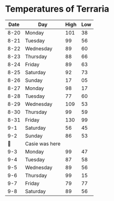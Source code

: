 # Temperatures of Terraria 

| Date | Day       | High | Low |
|------|-----------|------|-----|
| 8-20 | Monday    | 101  | 38  |
| 8-21 | Tuesday   | 99   | 56  |
| 8-22 | Wednesday | 89   | 60  |
| 8-23 | Thursday  | 88   | 66  |
| 8-24 | Friday    | 89   | 63  |
| 8-25 | Saturday  | 92   | 73  |
| 8-26 | Sunday    | 17   | 05  |
| 8-27 | Monday    | 98   | 17  |
| 8-28 | Tuesday   | 77   | 60  |
| 8-29 | Wednesday | 109  | 53  |
| 8-30 | Thursday  | 99   | 59  |
| 8-31 | Friday    | 130  | 99  |
| 9-1  | Saturday  | 56   | 45  |
| 9-2  | Sunday    | 86   | 53  |
:snail:| Casie was here 
| 9-3  | Monday    | 99   | 47  |
| 9-4  | Tuesday   | 87   | 58  |
| 9-5  | Wednesday | 89   | 56  |
| 9-6  | Thursday  | 99   | 15  |
| 9-7  | Friday    | 79   | 77  |
| 9-8  | Saturday  | 89   | 56  |